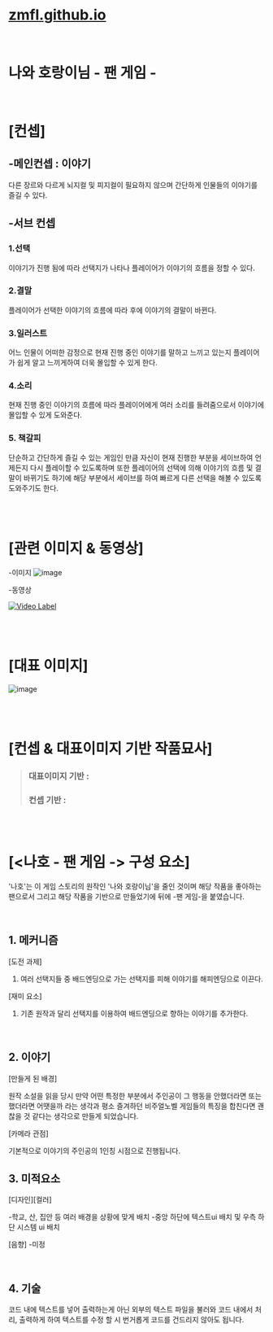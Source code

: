 # [zmfl.github.io](https://zmfl.github.io/)

<br>

# 나와 호랑이님 - 팬 게임 -

<br>

# [컨셉]
## -메인컨셉 : 이야기
다른 장르와 다르게 뇌지컬 및 피지컬이 필요하지 않으며 간단하게 인물들의 이야기를 즐길 수 있다.

## -서브 컨셉
### 1.선택 
이야기가 진행 됨에 따라 선택지가 나타나 플레이어가 이야기의 흐름을 정할 수 있다.

### 2.결말
플레이어가 선택한 이야기의 흐름에 따라 후에 이야기의 결말이 바뀐다.

### 3.일러스트
어느 인물이 어떠한 감정으로 현재 진행 중인 이야기를 말하고 느끼고 있는지 플레이어가 쉽게 알고 느끼게하여 더욱 몰입할 수 있게 한다.

### 4.소리
현재 진행 중인 이야기의 흐름에 따라 플레이어에게 여러 소리를 들려줌으로서 이야기에 몰입할 수 있게 도와준다.

### 5. 책갈피
단순하고 간단하게 즐길 수 있는 게임인 만큼 자신이 현재 진행한 부분을 세이브하여 언제든지 다시 플레이할 수 있도록하며 또한 플레이어의 선택에 의해 이야기의 흐름 및 결말이 바뀌기도 하기에 해당 부분에서 세이브를 하여 빠르게 다른 선택을 해볼 수 있도록 도와주기도 한다.

<br><br>

# [관련 이미지 & 동영상]

-이미지
![image](https://github.com/zmfl/zmfl.github.io/assets/23565281/eb08b160-8b30-4aa9-aaa8-160eb6fafaaf)

-동영상

[![Video Label](https://img.youtube.com/vi/GHcdHO9mz-4/0.jpg)](https://youtu.be/GHcdHO9mz-4)

<br><br>

# [대표 이미지]
![image](https://github.com/zmfl/zmfl.github.io/assets/23565281/d0acb966-5037-478a-a304-80eb03195ba0)

<br><br>

# [컨셉 & 대표이미지 기반 작품묘사]

> ### 대표이미지 기반 :
> ### 컨셉 기반 :

<br><br>

# [<나호 - 팬 게임 -> 구성 요소]
'나호'는 이 게임 스토리의 원작인 '나와 호랑이님'을 줄인 것이며 해당 작품을 좋아하는 팬으로서 그리고 해당 작품을 기반으로 만들었기에 뒤에 -팬 게임-을 붙였습니다.

<br>

## 1. 메커니즘

[도전 과제]

1. 여러 선택지들 중 배드엔딩으로 가는 선택지를 피해 이야기를 해피엔딩으로 이끈다.

[재미 요소]

1. 기존 원작과 달리 선택지를 이용하여 배드엔딩으로 향하는 이야기를 추가한다.

<br>

## 2. 이야기
[만들게 된 배경]

원작 소설을 읽을 당시 만약 어떤 특정한 부분에서 주인공이 그 행동을 안했더라면 또는 했더라면 어땟을까 라는 생각과 평소 즐겨하던 비주얼노벨 게임들의 특징을 합친다면 괜찮을 것 같다는 생각으로 만들게 되었습니다.

[카메라 관점]

기본적으로 이야기의 주인공의 1인칭 시점으로 진행됩니다.

## 3. 미적요소

[디자인][컬러]

-학교, 산, 집안 등 여러 배경을 상황에 맞게 배치
-중앙 하단에 텍스트ui 배치 및 우측 하단 시스템 ui 배치

[음향]
-미정

<br>

## 4. 기술

코드 내에 텍스트를 넣어 출력하는게 아닌 외부의 텍스트 파일을 불러와 코드 내에서 처리, 출력하게 하여 텍스트를 수정 할 시 번거롭게 코드를 건드리지 않아도 됩니다.
